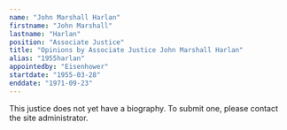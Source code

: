 ```yaml
---
name: "John Marshall Harlan"
firstname: "John Marshall"
lastname: "Harlan"
position: "Associate Justice"
title: "Opinions by Associate Justice John Marshall Harlan"
alias: "1955harlan"
appointedby: "Eisenhower"
startdate: "1955-03-28"
enddate: "1971-09-23"
---
```

This justice does not yet have a biography. To submit one, please contact the site administrator.
